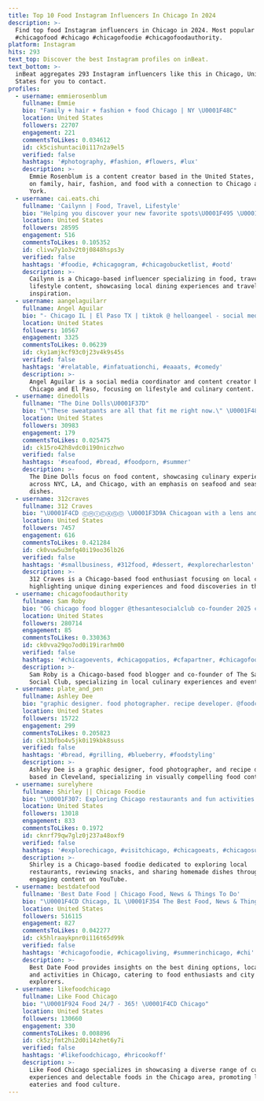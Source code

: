 ```yaml
---
title: Top 10 Food Instagram Influencers In Chicago In 2024
description: >-
  Find top food Instagram influencers in Chicago in 2024. Most popular hashtags:
  #chicagofood #chicago #chicagofoodie #chicagofoodauthority.
platform: Instagram
hits: 293
text_top: Discover the best Instagram profiles on inBeat.
text_bottom: >-
  inBeat aggregates 293 Instagram influencers like this in Chicago, United
  States for you to contact.
profiles:
  - username: emmierosenblum
    fullname: Emmie
    bio: "Family + hair + fashion + food Chicago | NY \U0001F48C"
    location: United States
    followers: 22707
    engagement: 221
    commentsToLikes: 0.034612
    id: ck5cishuntaci0i117n2a9el5
    verified: false
    hashtags: '#photography, #fashion, #flowers, #lux'
    description: >-
      Emmie Rosenblum is a content creator based in the United States, focusing
      on family, hair, fashion, and food with a connection to Chicago and New
      York.
  - username: cai.eats.chi
    fullname: 'Cailynn | Food, Travel, Lifestyle'
    bio: "Helping you discover your new favorite spots\U0001F495 \U0001F4CDChicago (mostly) TikTok: cai.eats.chi (32k) \U0001F48Ccai.eats.chi@gmail.com"
    location: United States
    followers: 28595
    engagement: 516
    commentsToLikes: 0.105352
    id: clivw7y1o3v2t0j0848hsps3y
    verified: false
    hashtags: '#foodie, #chicagogram, #chicagobucketlist, #ootd'
    description: >-
      Cailynn is a Chicago-based influencer specializing in food, travel, and
      lifestyle content, showcasing local dining experiences and travel
      inspiration.
  - username: aangelaguilarr
    fullname: Angel Aguilar
    bio: "- Chicago IL | El Paso TX | tiktok @ helloangeel - social media coordinator & content creator + lifestyle & foodie \U0001F4E9 angelaguilartx@gmail.com"
    location: United States
    followers: 10567
    engagement: 3325
    commentsToLikes: 0.06239
    id: cky1amjkcf93c0j23v4k9s45s
    verified: false
    hashtags: '#relatable, #infatuationchi, #eaaats, #comedy'
    description: >-
      Angel Aguilar is a social media coordinator and content creator based in
      Chicago and El Paso, focusing on lifestyle and culinary content.
  - username: dinedolls
    fullname: "The Dine Dolls\U0001F37D"
    bio: "\"These sweatpants are all that fit me right now.\" \U0001F48B\U0001F92D\U0001F46F‍♀️\U0001F46F‍♀️ \U0001F37D:NYC // LA // CHI \U0001F48C: DM, tag us, #dinedolls \U0001F4EC: dinedolls1@gmail.com"
    location: United States
    followers: 30983
    engagement: 179
    commentsToLikes: 0.025475
    id: ck15ro42h8vdc0i190niczhwo
    verified: false
    hashtags: '#seafood, #bread, #foodporn, #summer'
    description: >-
      The Dine Dolls focus on food content, showcasing culinary experiences
      across NYC, LA, and Chicago, with an emphasis on seafood and seasonal
      dishes.
  - username: 312craves
    fullname: 312 Craves
    bio: "\U0001F4CD ⒸⒽⒾⒸⒶⒼⓄ \U0001F3D9A Chicagoan with a lens and an empty stomach. \U0001F4E9aweiss65@hotmail.com \U0001F3F7 #312craves \U0001F3C6\U0001D688\U0001D68E\U0001D695\U0001D699 \U0001D674\U0001D695\U0001D692\U0001D69D\U0001D68E \U0001F449Personal: @aweiss65 \U0001F4F8New post every 2 days"
    location: United States
    followers: 7457
    engagement: 616
    commentsToLikes: 0.421284
    id: ck0vuw5u3mfq40i19oo36lb26
    verified: false
    hashtags: '#smallbusiness, #312food, #dessert, #explorecharleston'
    description: >-
      312 Craves is a Chicago-based food enthusiast focusing on local cuisine,
      highlighting unique dining experiences and food discoveries in the area.
  - username: chicagofoodauthority
    fullname: Sam Roby
    bio: "OG chicago food blogger @thesantesocialclub co-founder 2025 chicago bride \U0001F470\U0001F3FB‍♀️ @sosimplysam samantha@chicagofoodauthority.com"
    location: United States
    followers: 280714
    engagement: 85
    commentsToLikes: 0.330363
    id: ck0vva29qo7od0i19irarhm00
    verified: false
    hashtags: '#chicagoevents, #chicagopatios, #cfapartner, #chicagofoodauthority'
    description: >-
      Sam Roby is a Chicago-based food blogger and co-founder of The Sante
      Social Club, specializing in local culinary experiences and events.
  - username: plate_and_pen
    fullname: Ashley Dee
    bio: "graphic designer. food photographer. recipe developer. @foodcapturecollective member. \U0001F4CDCleveland, OH"
    location: United States
    followers: 15722
    engagement: 299
    commentsToLikes: 0.205823
    id: ck13bfbo4v5jk0i19kbk8suss
    verified: false
    hashtags: '#bread, #grilling, #blueberry, #foodstyling'
    description: >-
      Ashley Dee is a graphic designer, food photographer, and recipe developer
      based in Cleveland, specializing in visually compelling food content.
  - username: surelyhere
    fullname: Shirley || Chicago Foodie
    bio: "\U0001F307: Exploring Chicago restaurants and fun activities \U0001F37F: Reviewing snacks \U0001F35B: Sharing homemade dishes \U0001F3A5 YouTube: surelyhere \U0001F48C: DM/email for collabs"
    location: United States
    followers: 13018
    engagement: 833
    commentsToLikes: 0.1972
    id: cknrf79qw7glz0j237a48oxf9
    verified: false
    hashtags: '#explorechicago, #visitchicago, #chicagoeats, #chicagosushi'
    description: >-
      Shirley is a Chicago-based foodie dedicated to exploring local
      restaurants, reviewing snacks, and sharing homemade dishes through
      engaging content on YouTube.
  - username: bestdatefood
    fullname: 'Best Date Food | Chicago Food, News & Things To Do'
    bio: "\U0001F4CD Chicago, IL \U0001F354 The Best Food, News & Things To Do in Chicago! \U0001F447 Subscribe to our FREE Thursday newsletter!"
    location: United States
    followers: 516115
    engagement: 827
    commentsToLikes: 0.042277
    id: ck5hlraaykpnr0i116t65d99k
    verified: false
    hashtags: '#chicagofoodie, #chicagoliving, #summerinchicago, #chi'
    description: >-
      Best Date Food provides insights on the best dining options, local news,
      and activities in Chicago, catering to food enthusiasts and city
      explorers.
  - username: likefoodchicago
    fullname: Like Food Chicago
    bio: "\U0001F924 Food 24/7 - 365! \U0001F4CD Chicago"
    location: United States
    followers: 130660
    engagement: 330
    commentsToLikes: 0.008896
    id: ck5zjfmt2hi2d0i14zhet6y7i
    verified: false
    hashtags: '#likefoodchicago, #hricookoff'
    description: >-
      Like Food Chicago specializes in showcasing a diverse range of culinary
      experiences and delectable foods in the Chicago area, promoting local
      eateries and food culture.
---
```


